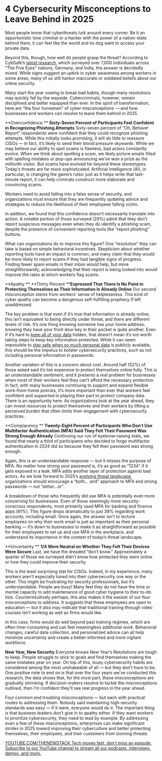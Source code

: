 # 4 Cybersecurity Misconceptions to Leave Behind in 2025
Most people know that cyberthreats lurk around every corner. Be it an opportunistic lone criminal or a hacker with the power of a nation-state behind them, it can feel like the world and its dog want to access your private data.

Beyond this, though, how well do people grasp the threat? According to CybSafe’s [latest research](https://www.cybsafe.com/whitepapers/oh-behave-the-annual-cybersecurity-attitudes-and-behaviors-report-24-25/), which surveyed over 7,000 individuals across “The Five Eyes” nations, Germany, and India, the answer is decidedly mixed. While signs suggest an uptick in cyber awareness among workers in some areas, many of us still harbor inaccurate or outdated beliefs about our online security.

Many start the year vowing to break bad habits, though many resolutions may quickly fall by the wayside. Cybercriminals, however, remain disciplined and better equipped than ever. In the spirit of transformation, here are “the four horsemen” of cyber misconceptions — and how businesses and workers can resolve to leave them behind in 2025.

**Overconfidence **
**Sixty-Seven Percent of Participants Feel Confident in Recognizing Phishing Attempts**
Sixty-seven percent of “Oh, Behave! Report” respondents were confident that they could recognize phishing attempts. While this initially looks promising, it will do little to reassure CISOs — in fact, it’s likely to send their blood pressure skywards. While we may believe our ability to spot scams is flawless, bad actors constantly evolve. When we think about spotting a scam, we likely picture emails filled with spelling mistakes or pop-ups announcing we’ve won a prize as the millionth visitor. But scams have evolved far beyond these stereotypes. Today’s threats are far more sophisticated. Artificial Intelligence (AI), in particular, is changing the game’s rules: just as it helps write that last-minute report, it can help criminals construct more elaborate and convincing scams.

Workers need to avoid falling into a false sense of security, and organizations must ensure that they are frequently updating advice and strategies to reduce the likelihood of their employees falling victim.

In addition, we found that this confidence doesn’t necessarily translate into action. A notable portion of those surveyed (29%) admit that they don’t report suspicious messages even when they do identify a phishing scam, despite the presence of convenient reporting tools like “report phishing” buttons.

What can organizations do to improve this figure? One “resolution” they can take is based on simple behavioral incentives. Skepticism about whether reporting tools have an impact is common, and many claim that they would be more likely to report scams if they had tangible signs of progress. Finding fewer spam emails in their inbox would help, but more straightforwardly, acknowledging that their report is being looked into would improve the rates at which workers flag scams.

**Apathy **
**Thirty Percent ****Expressed That There Is No Point in Protecting Themselves as Their Information Is Already Online**
Our second misconception stems from workers’ sense of helplessness. This kind of cyber apathy can become a dangerous self-fulfilling prophecy if left unaddressed.

The key problem is that even if it’s true that information is already online, this isn’t equivalent to being directly under threat, and there are different levels of risk. It’s one thing knowing someone has your home address; knowing they have your front door key in their pocket is quite another. Even if it’s hard to [keep all of your data](https://thenewstack.io/7-llm-risks-and-api-management-strategies/) hidden, that doesn’t mean it’s not worth taking steps to keep key information protected. While it can seem impossible to [stay safe when so much personal data](https://thenewstack.io/federated-learning-lets-data-stay-distributed/) is publicly available, this should be the impetus to bolster cybersecurity practices, such as not including personal information in passwords.

Another variation of this is a concern about cost. Around half (52%) of those asked said it’s too expensive to protect themselves online fully. This is an understandable sentiment, and it presents a real problem for businesses when most of their workers feel they can’t afford the necessary protection. In fact, with many businesses continuing to support and expand flexible work-from-home policies, it’s more important than ever that workers feel confident and supported in playing their part to protect company data. There is an opportunity here. As organizations look at the year ahead, they can invest resources to protect themselves and their workers by lifting a perceived burden that often limits their engagement with cybersecurity practices.

**Complacency **
**Twenty-Eight Percent of Participants Who Don’t Use Multifactor Authentication (MFA) Said They Felt Their Password Was Strong Enough Already**
Continuing our run of eyebrow-raising stats, we found that nearly a third of participants who decided to forgo multifactor authentication in 2024 did so because they felt their password was strong enough.

Again, this is an understandable response — but it misses the purpose of MFA. No matter how strong your password is, it’s as good as “1234” if it gets exposed in a leak. MFA adds another layer of protection against bad actors. As we look forward to 2025’s [evolving threat landscape](https://thenewstack.io/kubernetes-security-report-evolving-landscape-of-devsecops/), organizations should encourage a “both… and” approach to MFA and strong passwords — not “either…or”.

A breakdown of those who frequently did use MFA is potentially even more concerning for businesses. Even of those seemingly more security-conscious respondents, most primarily used MFA for banking and finance apps (81%). This figure drops dramatically to just 39% regarding work accounts, including email. Once again, the answer isn’t to lecture employees on why their work email is just as important as their personal banking — it’s down to businesses to make it as straightforward as possible for their employees to set up and use MFA in the workplace, and understand its importance in the context of today’s threat landscape.

**Uncertainty **
**1/4 Were Neutral on Whether They Felt Their Devices Were Secure**
Last, we have the dreaded “don’t know.” Approximately a quarter of those we surveyed didn’t know how protected they were online or how they could improve their security.

This is the least surprising stat for CISOs. Indeed, in my experience, many workers aren’t especially tuned into their cybersecurity one way or the other. This might be frustrating for security professionals, but it’s understandable: People are busy! Many feel they do not have the time or mental capacity to add maintenance of good cyber hygiene to their to-do lists. Counterintuitively perhaps, this also makes it the easiest of our four misconceptions to address. It suggests that these employees are open to education — but it also may indicate that traditional training through video courses isn’t working as well as firms would like.

In this case, firms would do well beyond past training regimes, which are often time-consuming and can feel meaningless additional work. Behavioral changes, careful data collection, and personalized advice can all help minimize uncertainty and create a better-informed and more vigilant workforce.

**New Year, New Security**
Everyone knows New Year’s Resolutions are tough to keep. People struggle to stick to goals and find themselves making the same mistakes year on year. On top of this, lousy cybersecurity habits are considered among the most unshakeable of all — but they don’t have to be. One positive note to end on is that over the four years we’ve conducted this research, the data shows that, for the most part, these misconceptions are gradually shrinking. If decision-makers resolve to tackle the misconceptions outlined, then I’m confident they’ll see real progress in the year ahead.

Four common and troubling misconceptions — but each with practical routes to addressing them. Nobody said maintaining high-security standards was easy — if it were, everyone would do it. The important thing is that business leaders don’t give in to apathy either. If they want workers to prioritize cybersecurity, they need to lead by example. By addressing even a few of these misconceptions, enterprises can make significant strides in 2025 toward improving their cyberculture and better protecting themselves, their employees, and their customers from looming threats.

[
YOUTUBE.COM/THENEWSTACK
Tech moves fast, don't miss an episode. Subscribe to our YouTube
channel to stream all our podcasts, interviews, demos, and more.
](https://youtube.com/thenewstack?sub_confirmation=1)